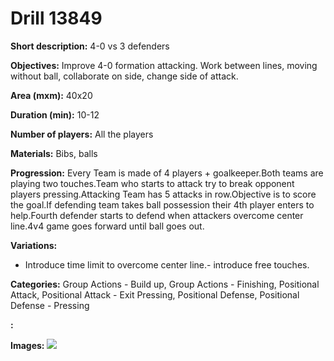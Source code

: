 # Drill 13849

**Short description:**
4-0 vs 3 defenders

**Objectives:**
Improve 4-0 formation attacking. Work between lines, moving without ball, collaborate on side, change side of attack.

**Area (mxm):**
40x20

**Duration (min):**
10-12

**Number of players:**
All the players

**Materials:**
Bibs, balls

**Progression:**
Every Team is made of 4 players + goalkeeper.Both teams are playing two touches.Team who starts to attack try to break opponent players pressing.Attacking Team has 5 attacks in row.Objective is to score the goal.If defending team takes ball possession their 4th player enters to help.Fourth defender starts to defend when attackers overcome center line.4v4 game goes forward until ball goes out.

**Variations:**
- Introduce time limit to overcome center line.- introduce free touches.

**Categories:**
Group Actions - Build up, Group Actions - Finishing, Positional Attack, Positional Attack - Exit Pressing, Positional Defense, Positional Defense - Pressing

**:**


**Images:**
![](https://www.coachingfutsal.com/\images\63d7421e-39d2-4a85-a3aa-2009f12d23da_4-0.png)

